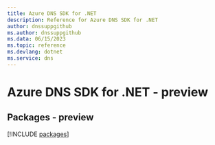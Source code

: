```yaml
---
title: Azure DNS SDK for .NET
description: Reference for Azure DNS SDK for .NET
author: dnssuppgithub
ms.author: dnssuppgithub
ms.data: 06/15/2023
ms.topic: reference
ms.devlang: dotnet
ms.service: dns
---
```

# Azure DNS SDK for .NET - preview
## Packages - preview
[!INCLUDE [packages](dns-index.md)]